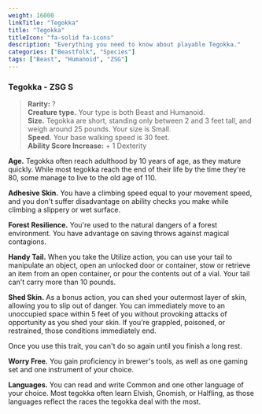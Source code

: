 ```yaml
---
weight: 16000
linkTitle: "Tegokka"
title: "Tegokka"
titleIcon: "fa-solid fa-icons"
description: "Everything you need to know about playable Tegokka."
categories: ["Beastfolk", "Species"]
tags: ["Beast", "Humanoid", "ZSG"]
---
```


### Tegokka - ZSG S

> **Rarity:** ?  
> **Creature type.** Your type is both Beast and Humanoid.  
> **Size.** Tegokka are short, standing only between 2 and 3 feet tall, and weigh around 25 pounds. Your size is Small.  
> **Speed.** Your base walking speed is 30 feet.  
> **Ability Score Increase:** \+ 1 Dexterity

**Age.** Tegokka often reach adulthood by 10 years of age, as they mature quickly. While most tegokka reach the end of their life by the time they're 80, some manage to live to the old age of 110\.

**Adhesive Skin.** You have a climbing speed equal to your movement speed, and you don't suffer disadvantage on ability checks you make while climbing a slippery or wet surface.

**Forest Resilience.** You're used to the natural dangers of a forest environment. You have advantage on saving throws against magical contagions.

**Handy Tail.** When you take the Utilize action, you can use your tail to manipulate an object, open an unlocked door or container, stow or retrieve an item from an open container, or pour the contents out of a vial. Your tail can't carry more than 10 pounds.

**Shed Skin.** As a bonus action, you can shed your outermost layer of skin, allowing you to slip out of danger. You can immediately move to an unoccupied space within 5 feet of you without provoking attacks of opportunity as you shed your skin. If you're grappled, poisoned, or restrained, those conditions immediately end.

Once you use this trait, you can't do so again until you finish a long rest.

**Worry Free.** You gain proficiency in brewer's tools, as well as one gaming set and one instrument of your choice.

**Languages.** You can read and write Common and one other language of your choice. Most tegokka often learn Elvish, Gnomish, or Halfling, as those languages reflect the races the tegokka deal with the most.
